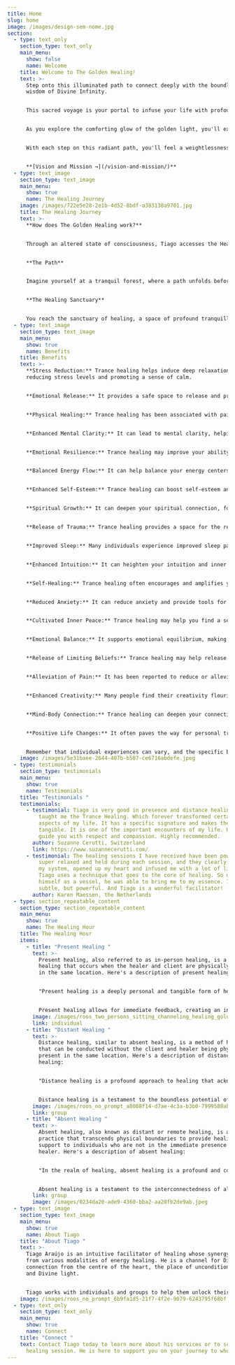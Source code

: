 ```yaml
---
title: Home
slug: home
image: /images/design-sem-nome.jpg
section:
  - type: text_only
    section_type: text_only
    main_menu:
      show: false
      name: Welcome
    title: Welcome to The Golden Healing!
    text: >-
      Step onto this illuminated path to connect deeply with the boundless
      wisdom of Divine Infinity.


      This sacred voyage is your portal to infuse your life with profound happiness and unfiltered joy. Picture yourself wrapped in the warm embrace of love, surrounded by the sweet melodies of laughter and the gentle harmony.


      As you explore the comforting glow of the golden light, you'll experience an overwhelming sense of serenity, heart-centeredness, and an unwavering alignment with your soul's purpose. This harmonious resonance will amplify your intuitive abilities and heighten your awareness of the world around you.


      With each step on this radiant path, you'll feel a weightlessness, as if you're carried effortlessly by a current of ease and grace. Embrace this journey, embrace the golden light, and let it lead you to a life filled with love, joy, and the essence of the Divine. Welcome to a life of ease and flow.


      **[Vision and Mission →](/vision-and-mission/)**
  - type: text_image
    section_type: text_image
    main_menu:
      show: true
      name: The Healing Journey
    image: /images/722e5e28-2e1b-4d52-8bdf-a383138a9701.jpg
    title: The Healing Journey
    text: >-
      **How does The Golden Healing work?** 


      Through an altered state of consciousness, Tiago accesses the Healers in the Spiritual World and channels the Divine Intelligence, that gives you what you need at that moment. Let your mind wander as we embark on the Healing Journey.


      **The Path**  


      Imagine yourself at a tranquil forest, where a path unfolds before you, bathed in a gentle, guiding golden light. With each step, you move deeper into the woods and the guiding light grows brilliant. And then, Golden Light appears, ascending towards the sky.  


      **The Healing Sanctuary**  


      You reach the sanctuary of healing, a space of profound tranquillity and renewal. Here, you can find solace and rejuvenation as a golden aura surrounds you and the Healers in the Spiritual World work with you.
  - type: text_image
    section_type: text_image
    main_menu:
      show: true
      name: Benefits
    title: Benefits
    text: >-
      **Stress Reduction:** Trance healing helps induce deep relaxation,
      reducing stress levels and promoting a sense of calm.


      **Emotional Release:** It provides a safe space to release and process pent-up emotions, fostering emotional well-being.


      **Physical Healing:** Trance healing has been associated with pain relief, accelerated healing, and improved physical health.


      **Enhanced Mental Clarity:** It can lead to mental clarity, helping you gain insight into challenging life situations and make informed decisions.


      **Emotional Resilience:** Trance healing may improve your ability to cope with emotional challenges, making you more resilient.


      **Balanced Energy Flow:** It can help balance your energy centers (chakras), ensuring a harmonious flow of vital life force energy.


      **Enhanced Self-Esteem:** Trance healing can boost self-esteem and self-acceptance, helping you feel more confident and positive about yourself.


      **Spiritual Growth:** It can deepen your spiritual connection, fostering a greater understanding of your inner self and your place in the universe.


      **Release of Trauma:** Trance healing provides a space for the release and healing of emotional and psychological trauma, promoting inner peace.


      **Improved Sleep:** Many individuals experience improved sleep patterns and better quality of sleep after trance healing sessions.


      **Enhanced Intuition:** It can heighten your intuition and inner guidance, aiding in making more intuitive and spiritually aligned decisions.


      **Self-Healing:** Trance healing often encourages and amplifies your innate self-healing abilities, assisting in the recovery from physical and emotional challenges.


      **Reduced Anxiety:** It can reduce anxiety and provide tools for managing anxious thoughts and emotions.


      **Cultivated Inner Peace:** Trance healing may help you find a sense of inner peace and tranquility, even in the face of life's challenges.


      **Emotional Balance:** It supports emotional equilibrium, making it easier to navigate emotional ups and downs.


      **Release of Limiting Beliefs:** Trance healing may help release limiting beliefs and thought patterns that no longer serve you, enabling personal growth.


      **Alleviation of Pain:** It has been reported to reduce or alleviate chronic pain, providing relief from physical discomfort.


      **Enhanced Creativity:** Many people find their creativity flourishes after trance healing sessions, as it frees the mind from constraints.


      **Mind-Body Connection:** Trance healing can deepen your connection to the mind-body connection, promoting overall health.


      **Positive Life Changes:** It often paves the way for personal transformation and positive changes in various aspects of life.


      Remember that individual experiences can vary, and the specific benefits of a trance healing session may differ from person to person. It's essential to approach each session with an open heart and an understanding that healing is a unique and personal journey.
    image: /images/5e31baee-2644-407b-b507-ce6716abdefe.jpeg
  - type: testimonials
    section_type: testimonials
    main_menu:
      show: true
      name: Testimonials
    title: "Testimonials "
    testimonials:
      - testimonial: Tiago is very good in presence and distance healing sessions. He
          taught me the Trance Healing. Which forever transformed certain
          aspects of my life. It has a specific signature and makes the energy
          tangible. It is one of the important encounters of my life. He will
          guide you with respect and compassion. Highly recommended.
        author: Suzanne Cerutti, Switzerland
        link: https://www.suzannecerutti.com/
      - testimonial: The healing sessions I have received have been powerful. I felt
          super relaxed and held during each session, and they clearly opened up
          my system, opened up my heart and infused me with a lot of light.
          Tiago uses a technique that goes to the core of healing. So using
          himself as a vessel, he was able to bring me to my essence. It is
          subtle, but powerful. And Tiago is a wonderful facilitator!
        author: Karen Maessen, the Netherlands
  - type: section_repeatable_content
    section_type: section_repeatable_content
    main_menu:
      show: true
      name: The Healing Hour
    title: The Healing Hour
    items:
      - title: "Present Healing "
        text: >-
          Present healing, also referred to as in-person healing, is a form of
          healing that occurs when the healer and client are physically present
          in the same location. Here's a description of present healing:


          "Present healing is a deeply personal and tangible form of healing that unfolds with the healer and recipient in the same physical space. In this setting, the healer engages with the client through direct interaction, often using touch, energy work, and various healing techniques. The practitioner creates a calming and healing environment, inducing a trance state, and offering emotional, physical, and spiritual support.


          Present healing allows for immediate feedback, creating an intimate connection between the healer and the client. The use of physical modalities, such as touch or hands-on healing, is a common feature of present healing, facilitating an immediate and interactive healing experience. This form of healing emphasizes the power of the human connection, making it an ideal choice for those who seek hands-on guidance and a direct, personal healing journey."
        image: /images/roos_two_persons_sitting_channeling_healing_golden_light_c4ba8935-207a-4d9c-80f3-0b811e399004.png
        link: individual
      - title: "Distant Healing "
        text: >-
          Distance healing, similar to absent healing, is a method of healing
          that can be conducted without the client and healer being physically
          present in the same location. Here's a description of distance
          healing:


          "Distance healing is a profound approach to healing that acknowledges the interconnectedness of energy and intention. In distance healing, the practitioner and the recipient are often separated by physical distance. Through the power of intention, focused energy, and the mind-body connection, the healer channels healing energy to the recipient, irrespective of their location. This practice transcends the confines of time and space, allowing the healer to induce a healing trance state, promote emotional and physical well-being, and support the client's healing journey.


          Distance healing is a testament to the boundless potential of the human mind and spirit, affirming that healing can be accessible to anyone, regardless of where they are in the world. It underscores the influence of intention and energy in the healing process, offering hope, comfort, and support to those seeking healing, no matter the miles that separate them from the healer."
        image: /images/roos_no_prompt_a8088f14-d7ae-4c3a-b3b0-7999588abe5f.png
        link: group
      - title: "Absent Healing "
        text: >-
          Absent healing, also known as distant or remote healing, is a powerful
          practice that transcends physical boundaries to provide healing and
          support to individuals who are not in the immediate presence of the
          healer. Here's a description of absent healing:


          "In the realm of healing, absent healing is a profound and compassionate practice that defies the constraints of distance. In this mode of healing, the practitioner extends their healing intentions, energy, and focus to those who may be far away or unable to be physically present. Through the power of intention and energy transfer, the healer connects with the recipient's energy field, often facilitated by a photograph, name, or other personal identifier. This distant connection allows the healer to induce a healing trance state, release emotional or physical burdens, and promote well-being.


          Absent healing is a testament to the interconnectedness of all living beings, demonstrating that healing energy can traverse space and time to reach those in need. It offers comfort, support, and healing to individuals who may be unable to attend an in-person session, highlighting the remarkable capabilities of intention and energy in the realm of healing."
        link: group
        image: /images/0234da20-ade9-4360-bba2-aa20fb2de9ab.jpeg
  - type: text_image
    section_type: text_image
    main_menu:
      show: true
      name: About Tiago
    title: "About Tiago "
    text: >-
      Tiago Araújo is an intuitive facilitator of healing whose synergy comes
      from various modalities of energy healing. He is a channel for Divine
      connection from the centre of the heart, the place of unconditional love
      and Divine light.


      Tiago works with individuals and groups to help them unlock their inner wisdom, and ignite their inner light. He firmly believes that everyone has the power to heal themselves and that his role is simply to facilitate and support you on your journey. Tiago’s approach is rooted in love, compassion, and acceptance.
    image: /images/roos_no_prompt_6b9fa1d5-21f7-4f2e-9079-6243795f68bf.png
  - type: text_only
    section_type: text_only
    main_menu:
      show: true
      name: Connect
    title: "Connect "
    text: Contact Tiago today to learn more about his services or to schedule a
      healing session. He is here to support you on your journey to wholeness.
---
```

